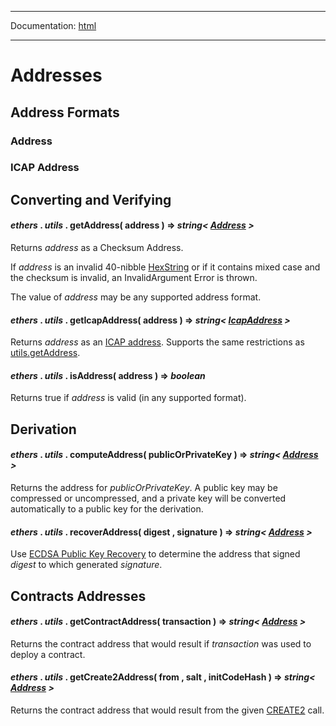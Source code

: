 -----

Documentation: [html](https://docs.ethers.io/)

-----

Addresses
=========

Address Formats
---------------

### Address

### ICAP Address

Converting and Verifying
------------------------

#### *ethers* . *utils* . **getAddress**( address ) => *string< [Address](/v5/api/utils/address/#address) >*

Returns *address* as a Checksum Address.

If *address* is an invalid 40-nibble [HexString](/v5/api/utils/bytes/#HexString) or if it contains mixed case and the checksum is invalid, an InvalidArgument Error is thrown.

The value of *address* may be any supported address format.


#### *ethers* . *utils* . **getIcapAddress**( address ) => *string< [IcapAddress](/v5/api/utils/address/#address-icap) >*

Returns *address* as an [ICAP address](https://github.com/ethereum/wiki/wiki/Inter-exchange-Client-Address-Protocol-%28ICAP%29). Supports the same restrictions as [utils.getAddress](/v5/api/utils/address/#utils-getAddress).


#### *ethers* . *utils* . **isAddress**( address ) => *boolean*

Returns true if *address* is valid (in any supported format).


Derivation
----------

#### *ethers* . *utils* . **computeAddress**( publicOrPrivateKey ) => *string< [Address](/v5/api/utils/address/#address) >*

Returns the address for *publicOrPrivateKey*. A public key may be compressed or uncompressed, and a private key will be converted automatically to a public key for the derivation.


#### *ethers* . *utils* . **recoverAddress**( digest , signature ) => *string< [Address](/v5/api/utils/address/#address) >*

Use [ECDSA Public Key Recovery](https://en.wikipedia.org/wiki/Elliptic_Curve_Digital_Signature_Algorithm#Public_key_recovery) to determine the address that signed *digest* to which generated *signature*.


Contracts Addresses
-------------------

#### *ethers* . *utils* . **getContractAddress**( transaction ) => *string< [Address](/v5/api/utils/address/#address) >*

Returns the contract address that would result if *transaction* was used to deploy a contract.


#### *ethers* . *utils* . **getCreate2Address**( from , salt , initCodeHash ) => *string< [Address](/v5/api/utils/address/#address) >*

Returns the contract address that would result from the given [CREATE2](https://eips.ethereum.org/EIPS/eip-1014) call.


